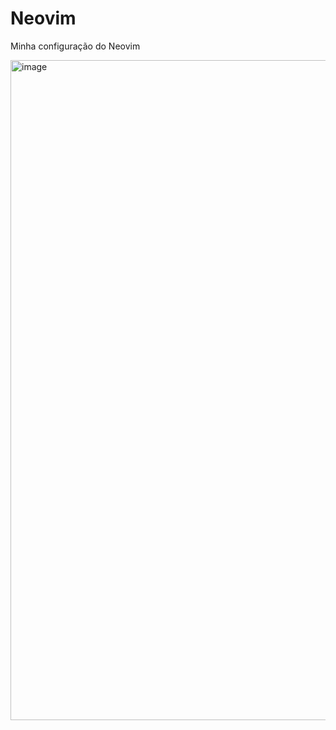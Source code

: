 # Neovim

Minha configuração do Neovim

<img width="1056" alt="image" src="https://user-images.githubusercontent.com/12272702/146540799-363ba561-5c40-4a80-8e39-0f2b0a6093e4.png">

